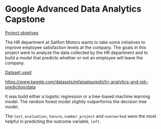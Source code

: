 # Google Advanced Data Analytics Capstone

<ins> Project objetives</ins>

The HR department at Salifort Motors wants to take some initiatives to improve employee satisfaction levels at the company. The goals in this project were to analyze the data collected by the HR department and to build a model that predicts whether or not an employee will leave the company.

<ins> Dataset used </ins>

https://www.kaggle.com/datasets/mfaisalqureshi/hr-analytics-and-job-prediction/data

It was build either a logistic regression or a tree-based machine learning model. The random forest model slightly outperforms the decision tree model.

The `last_evaluation`, `tenure`, `number_project` and `overworked` were the most helpful in predicting the outcome variable, `left`.
